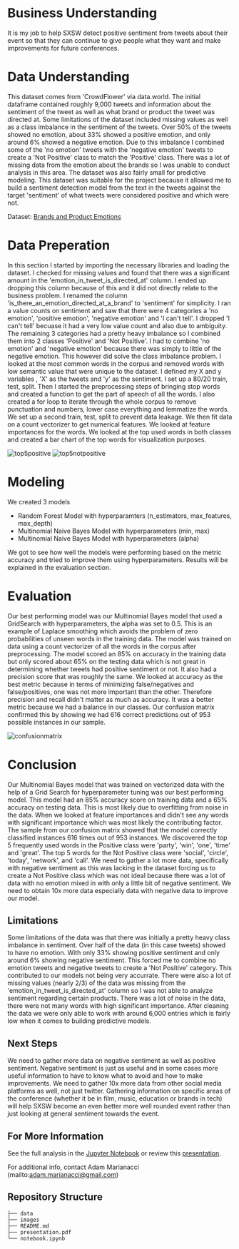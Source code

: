 # Business Understanding

It is my job to help SXSW detect positive sentiment from tweets about their event so that they can continue to give people what they want and make improvements for future conferences.

# Data Understanding

This dataset comes from 'CrowdFlower' via data.world. The initial dataframe contained roughly 9,000 tweets and information about the sentiment of the tweet as well as what brand or product the tweet was directed at. Some limitations of the dataset included missing values as well as a class imbalance in the sentiment of the tweets. Over 50% of the tweets showed no emotion, about 33% showed a positive emotion, and only around 6% showed a negative emotion. Due to this imbalance I combined some of the 'no emotion' tweets with the 'negative emotion' tweets to create a 'Not Positive' class to match the 'Positive' class. There was a lot of missing data from the emotion about the brands so I was unable to conduct analysis in this area. The dataset was also fairly small for predictive modeling. This dataset was suitable for the project because it allowed me to build a sentiment detection model from the text in the tweets against the target 'sentiment' of what tweets were considered positive and which were not.


Dataset: [Brands and Product Emotions](https://data.world/crowdflower/brands-and-product-emotions)

# Data Preperation

In this section I started by importing the necessary libraries and loading the dataset. I checked for missing values and found that there was a significant amount in the 'emotion_in_tweet_is_directed_at' column. I ended up dropping this column because of this and it did not directly relate to the business problem. I renamed the column 'is_there_an_emotion_directed_at_a_brand' to 'sentiment' for simplicity. I ran a value counts on sentiment and saw that there were 4 categories a 'no emotion', 'positive emotion', 'negative emotion' and 'I can't tell'. I dropped 'I can't tell' becuase it had a very low value count and also due to ambiguity. The remaining 3 categories had a pretty heavy imbalance so I combined them into 2 classes 'Positive' and 'Not Positive'. I had to combine 'no emotion' and 'negative emotion' because there was simply to little of the negative emotion. This however did solve the class imbalance problem. I looked at the most common words in the corpus and removed words with low semantic value that were unique to the dataset. I defined my X and y variables , 'X' as the tweets and 'y' as the sentiment. I set up a 80/20 train, test, split. Then I started the preprocessing steps of bringing stop words and created a function to get the part of speech of all the words. I also created a for loop to iterate through the whole corpus to remove punctuation and numbers, lower case everything and lemmatize the words. We set up a second train, test, split to prevent data leakage. We then fit data on a count vectorizer to get numerical features. We looked at feature importances for the words. We looked at the top used words in both classes and created a bar chart of the top words for visualization purposes. 

![top5positive](images/top5positive.png)
![top5notpositive](images/top5notpositive.png)



# Modeling

We created 3 models

- Random Forest Model with hyperparamters (n_estimators, max_features, max_depth)
- Multinomial Naive Bayes Model with hyperparameters (min, max)
- Multinomial Naive Bayes Model with hyperparameters (alpha)

We got to see how well the models were performing based on the metric accuracy and tried to improve them using hyperparameters. Results will be explained in the evaluation section.

# Evaluation

Our best performing model was our Multinomial Bayes model that used a GridSearch with hyperparameters, the alpha was set to 0.5. This is an example of Laplace smoothing which avoids the problem of zero probabilities of unseen words in the training data. The model was trained on data using a count vectorizer of all the words in the corpus after preprocessing. The model scored an 85% on accuracy in the training data but only scored about 65% on the testing data which is not great in determining whether tweets had positive sentiment or not. It also had a precision score that was roughly the same. We looked at accuracy as the best metric because in terms of minimizing false/negatives and false/positives, one was not more important than the other. Therefore precision and recall didn't matter as much as accuracy. It was a better metric because we had a balance in our classes. Our confusion matrix confirmed this by showing we had 616 correct predictions out of 953 possible instances in our sample.

![confusionmatrix](images/confusionmatrix.png)


# Conclusion

Our Multinomial Bayes model that was trained on vectorized data with the help of a Grid Search for hyperparameter tuning was our best performing model. This model had an 85% accuracy score on training data and a 65% accuracy on testing data. This is most likely due to overfitting from noise in the data. When we looked at feature importances and didn't see any words with significant importance which was most likely the contributing factor. The sample from our confusion matrix showed that the model correctly classified instances 616 times out of 953 instances. We discovered the top 5 frequently used words in the Positive class were 'party', 'win', 'one', 'time' and 'great'. The top 5 words for the Not Positive class were 'social', 'circle', 'today', 'network', and 'call'. We need to gather a lot more data, specifically with negative sentiment as this was lacking in the dataset forcing us to create a Not Positive class which was not ideal because there was a lot of data with no emotion mixed in with only a little bit of negative sentiment. We need to obtain 10x more data especially data with negative data to improve our model.

## Limitations

Some limitations of the data was that there was initially a pretty heavy class imbalance in sentiment. Over half of the data (in this case tweets) showed to have no emotion. With only 33% showing positive sentiment and only around 6% showing negative sentiment. This forced me to combine no emotion tweets and negative tweets to create a 'Not Positive' category. This contributed to our models not being very accurrate. There were also a lot of missing values (nearly 2/3) of the data was missing from the 'emotion_in_tweet_is_directed_at' column so I was not able to analyze sentiment regarding certain products. There was a lot of noise in the data, there were not many words with high significant importance. After cleaning the data we were only able to work with around 6,000 entries which is fairly low when it comes to building predictive models. 

## Next Steps

We need to gather more data on negative sentiment as well as positive sentiment. Negative sentiment is just as useful and in some cases more useful information to have to know what to avoid and how to make improvements. We need to gather 10x more data from other social media platforms as well, not just twitter. Gathering information on specific areas of the conference (whether it be in film, music, education or brands in tech) will help SXSW become an even better more well rounded event rather than just looking at general sentiment towards the event.

## For More Information


See the full analysis in the [Jupyter Notebook](https://github.com/adammarianacci/Twitter_Analysis/blob/master/notebook.ipynb) or review this [presentation](https://github.com/adammarianacci/Twitter_Analysis/blob/master/presentation.pdf).

For additional info, contact Adam Marianacci (mailto:adam.marianacci@gmail.com)


## Repository Structure

```
├── data
├── images
├── README.md
├── presentation.pdf
└── notebook.ipynb
```